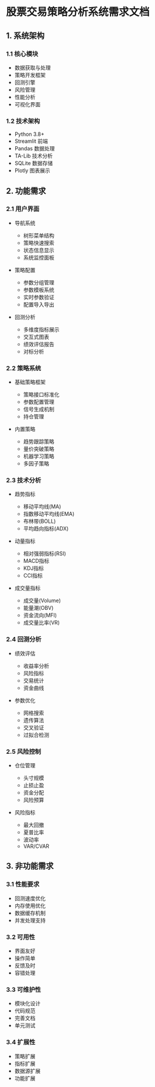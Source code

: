 # 股票交易策略分析系统需求文档

## 1. 系统架构

### 1.1 核心模块
- 数据获取与处理
- 策略开发框架
- 回测引擎
- 风险管理
- 性能分析
- 可视化界面

### 1.2 技术架构
- Python 3.8+
- Streamlit 前端
- Pandas 数据处理
- TA-Lib 技术分析
- SQLite 数据存储
- Plotly 图表展示

## 2. 功能需求

### 2.1 用户界面
- 导航系统
  * 树形菜单结构
  * 策略快速搜索
  * 状态信息显示
  * 系统监控面板

- 策略配置
  * 参数分组管理
  * 参数模板系统
  * 实时参数验证
  * 配置导入导出

- 回测分析
  * 多维度指标展示
  * 交互式图表
  * 绩效评估报告
  * 对标分析

### 2.2 策略系统
- 基础策略框架
  * 策略接口标准化
  * 参数配置管理
  * 信号生成机制
  * 持仓管理

- 内置策略
  * 趋势跟踪策略
  * 量价突破策略
  * 机器学习策略
  * 多因子策略

### 2.3 技术分析
- 趋势指标
  * 移动平均线(MA)
  * 指数移动平均线(EMA)
  * 布林带(BOLL)
  * 平均趋向指标(ADX)

- 动量指标
  * 相对强弱指标(RSI)
  * MACD指标
  * KDJ指标
  * CCI指标

- 成交量指标
  * 成交量(Volume)
  * 能量潮(OBV)
  * 资金流向(MFI)
  * 成交量比率(VR)

### 2.4 回测分析
- 绩效评估
  * 收益率分析
  * 风险指标
  * 交易统计
  * 资金曲线

- 参数优化
  * 网格搜索
  * 遗传算法
  * 交叉验证
  * 过拟合检测

### 2.5 风险控制
- 仓位管理
  * 头寸规模
  * 止损止盈
  * 资金分配
  * 风险预算

- 风险指标
  * 最大回撤
  * 夏普比率
  * 波动率
  * VAR/CVAR

## 3. 非功能需求

### 3.1 性能要求
- 回测速度优化
- 内存使用优化
- 数据缓存机制
- 并发处理支持

### 3.2 可用性
- 界面友好
- 操作简单
- 反馈及时
- 容错处理

### 3.3 可维护性
- 模块化设计
- 代码规范
- 完善文档
- 单元测试

### 3.4 扩展性
- 策略扩展
- 指标扩展
- 数据源扩展
- 功能扩展 